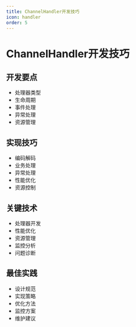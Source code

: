 ```yaml
---
title: ChannelHandler开发技巧
icon: handler
order: 5
---
```


# ChannelHandler开发技巧

## 开发要点
- 处理器类型
- 生命周期
- 事件处理
- 异常处理
- 资源管理

## 实现技巧
- 编码解码
- 业务处理
- 异常处理
- 性能优化
- 资源控制

## 关键技术
- 处理器开发
- 性能优化
- 资源管理
- 监控分析
- 问题诊断

## 最佳实践
- 设计规范
- 实现策略
- 优化方法
- 监控方案
- 维护建议
